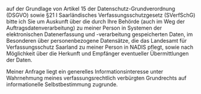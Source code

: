 auf der Grundlage von Artikel 15 der Datenschutz-Grundverordnung (DSGVO) sowie
§21 I Saarländisches Verfassungsschutzgesetz (SVerfSchG) bitte ich Sie um Auskunft
über die durch Ihre Behörde (auch im Weg der Auftragsdatenverarbeitung) zu meiner
Person in Systemen der elektronischen Datenerfassung und -verarbeitung gespeicherten
Daten, im Besonderen über personenbezogene Datensätze, die das Landesamt für Verfassungsschutz
Saarland zu meiner Person in NADIS pflegt, sowie nach Möglichkeit über die Herkunft
und Empfänger eventueller Übermittlungen der Daten.

Meiner Anfrage liegt ein generelles Informationsinteresse unter Wahrnehmung
meines verfassungsrechtlich verbürgten Grundrechts auf informationelle
Selbstbestimmung zugrunde.
